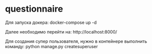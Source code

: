 # questionnaire

Для запуска докера:
docker-compose up -d

Далее необходимо перейти на:
http://localhost:8000/

Для создания супер пользователя, нужно в контейнере выполнить команду:
python manage.py createsuperuser